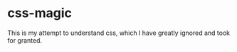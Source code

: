 # css-magic

This is my attempt to understand css, which I have greatly ignored and took for granted.
